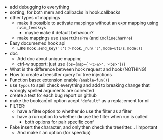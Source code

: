 + add debugging to everything
+ sorting, for both mem and callbacks in hook.callbacks
+ other types of mappings
    + make it possible to activate mappings without an expr mapping using `nvim_feedkeys`
        + maybe make it default behaviour?
    + make mappings use `InsertCharPre` (and `CmdlineCharPre`)
+ Easy documented hook api
    + Like `hook.send_key('(')` > `hook._run('(',mode=utils.mode())`
+ doc
    + Add doc about unique mapping
    + ctrl-w support: just use `{bs={map={'<C-w>','<bs>'}}}`
+ What is the difference between hook request and hook (NOTHING)
+ How to create a treesitter query for tree injections
+ Function based extension enable `{enable=fun()}`
+ use `typos` to spell check everything and add to breaking change that wrongly spelled arguments are corrected
+ create a test for each bug report on github
+ make the boolean|nil option acept `"default"` as a replacement for nil
+ FILTER:
    + have a filter option to whether do use the filter as a filter
    + have a run option to whether do use the filter when run is called
        + both options for pair specific conf
+ Fake insert the character, and only then check the treesitter... !important
    + And make it an option (for speedup)
